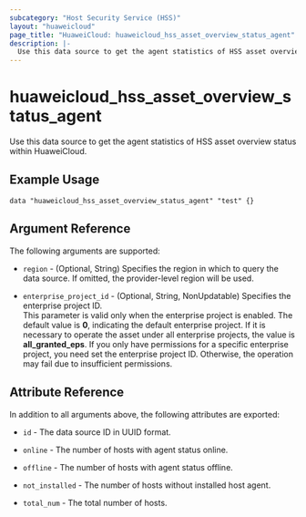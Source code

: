 ```yaml
---
subcategory: "Host Security Service (HSS)"
layout: "huaweicloud"
page_title: "HuaweiCloud: huaweicloud_hss_asset_overview_status_agent"
description: |-
  Use this data source to get the agent statistics of HSS asset overview status within HuaweiCloud.
---
```


# huaweicloud_hss_asset_overview_status_agent

Use this data source to get the agent statistics of HSS asset overview status within HuaweiCloud.

## Example Usage

```hcl
data "huaweicloud_hss_asset_overview_status_agent" "test" {}
```

## Argument Reference

The following arguments are supported:

* `region` - (Optional, String) Specifies the region in which to query the data source.
  If omitted, the provider-level region will be used.

* `enterprise_project_id` - (Optional, String, NonUpdatable) Specifies the enterprise project ID.  
  This parameter is valid only when the enterprise project is enabled.
  The default value is **0**, indicating the default enterprise project.
  If it is necessary to operate the asset under all enterprise projects, the value is **all_granted_eps**.
  If you only have permissions for a specific enterprise project, you need set the enterprise project ID. Otherwise,
  the operation may fail due to insufficient permissions.

## Attribute Reference

In addition to all arguments above, the following attributes are exported:

* `id` - The data source ID in UUID format.

* `online` - The number of hosts with agent status online.

* `offline` - The number of hosts with agent status offline.

* `not_installed` - The number of hosts without installed host agent.

* `total_num` - The total number of hosts.

